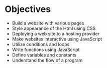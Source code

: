 # Objectives

* Build a website with various pages
* Style appearance of the Html using CSS
* Deploying a web site to a hosting provider
* Make websites interactive using JavaScript
* Utilize conditions and loops
* Write functions using JavaScript
* Define variables and constants
* Understand the flow of a program


